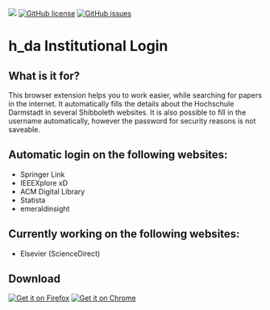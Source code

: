 <img src="https://img.shields.io/github/release/phrogg/h_da-institutional-Login.svg?logo=github" />   [![GitHub license](https://img.shields.io/github/license/phrogg/Statista4Students.svg)](https://github.com/phrogg/h_da-institutional-Login/blob/master/LICENSE)   [![GitHub issues](https://img.shields.io/github/issues/phrogg/h_da-institutional-Login.svg)](https://GitHub.com/phrogg/h_da-institutional-Login/issues/)


# h_da Institutional Login

## What is it for?
This browser extension helps you to work easier, while searching for papers in the internet. It automatically fills the details about the Hochschule Darmstadt in several Shibboleth websites. It is also possible to fill in the username automatically, however the password for security reasons is not saveable.

## Automatic login on the following websites:
- Springer Link
- IEEEXplore xD
- ACM Digital Library
- Statista
- emeraldinsight

## Currently working on the following websites:
- Elsevier (ScienceDirect)

## Download
<a href="/phrogg/h_da-institutional-Login/releases" target="_BLANK"><img src="https://www.iconfinder.com/icons/4490617/download/png/128" alt="Get it on Firefox"/></a>
<a href="https://chrome.google.com/webstore/detail/hda-institutional-login/dhgnbcfiilddcjgbkhmkcbcofdkmanif" target="_BLANK"><img src="https://www.iconfinder.com/icons/4490610/download/png/128" alt="Get it on Chrome"/></a>
